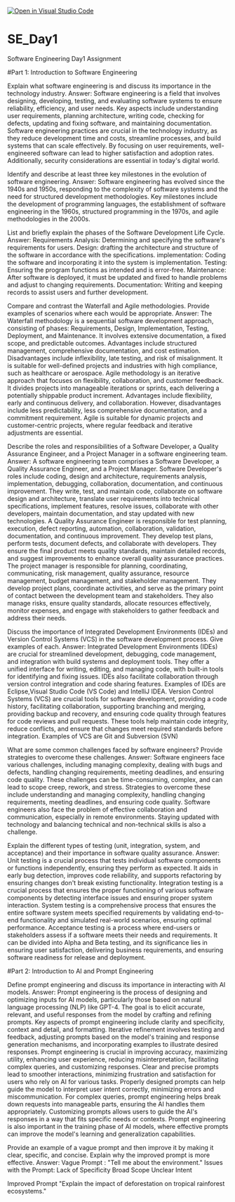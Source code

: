 [![Open in Visual Studio Code](https://classroom.github.com/assets/open-in-vscode-2e0aaae1b6195c2367325f4f02e2d04e9abb55f0b24a779b69b11b9e10269abc.svg)](https://classroom.github.com/online_ide?assignment_repo_id=15534744&assignment_repo_type=AssignmentRepo)
# SE_Day1
Software Engineering Day1 Assignment

#Part 1: Introduction to Software Engineering

Explain what software engineering is and discuss its importance in the technology industry.
Answer:
Software engineering is a field that involves designing, developing, testing, and evaluating software systems to ensure reliability, efficiency, and user needs. Key aspects include understanding user requirements, planning architecture, writing code, checking for defects, updating and fixing software, and maintaining documentation. Software engineering practices are crucial in the technology industry, as they reduce development time and costs, streamline processes, and build systems that can scale effectively. By focusing on user requirements, well-engineered software can lead to higher satisfaction and adoption rates. Additionally, security considerations are essential in today's digital world.


Identify and describe at least three key milestones in the evolution of software engineering.
Answer:
Software engineering has evolved since the 1940s and 1950s, responding to the complexity of software systems and the need for structured development methodologies. Key milestones include the development of programming languages, the establishment of software engineering in the 1960s, structured programming in the 1970s, and agile methodologies in the 2000s.


List and briefly explain the phases of the Software Development Life Cycle.
Answer:
Requirements Analysis: Determining and specifying the software's requirements for users.
Design: drafting the architecture and structure of the software in accordance with the specifications.
implementation: Coding the software and incorporating it into the system is implementation.
Testing: Ensuring the program functions as intended and is error-free.
Maintenance: After software is deployed, it must be updated and fixed to handle problems and adjust to changing requirements.
Documentation: Writing and keeping records to assist users and further development.


Compare and contrast the Waterfall and Agile methodologies. Provide examples of scenarios where each would be appropriate.
Answer:
The Waterfall methodology is a sequential software development approach, consisting of phases: Requirements, Design, Implementation, Testing, Deployment, and Maintenance. It involves extensive documentation, a fixed scope, and predictable outcomes. Advantages include structured management, comprehensive documentation, and cost estimation. Disadvantages include inflexibility, late testing, and risk of misalignment. It is suitable for well-defined projects and industries with high compliance, such as healthcare or aerospace.
Agile methodology is an iterative approach that focuses on flexibility, collaboration, and customer feedback. It divides projects into manageable iterations or sprints, each delivering a potentially shippable product increment. Advantages include flexibility, early and continuous delivery, and collaboration. However, disadvantages include less predictability, less comprehensive documentation, and a commitment requirement. Agile is suitable for dynamic projects and customer-centric projects, where regular feedback and iterative adjustments are essential.


Describe the roles and responsibilities of a Software Developer, a Quality Assurance Engineer, and a Project Manager in a software engineering team.
Answer:
A software engineering team comprises a Software Developer, a Quality Assurance Engineer, and a Project Manager. 
Software Developer's roles include coding, design and architecture, requirements analysis, implementation, debugging, collaboration, documentation, and continuous improvement. They write, test, and maintain code, collaborate on software design and architecture, translate user requirements into technical specifications, implement features, resolve issues, collaborate with other developers, maintain documentation, and stay updated with new technologies.
A Quality Assurance Engineer is responsible for test planning, execution, defect reporting, automation, collaboration, validation, documentation, and continuous improvement. They develop test plans, perform tests, document defects, and collaborate with developers. They ensure the final product meets quality standards, maintain detailed records, and suggest improvements to enhance overall quality assurance practices.
The project manager is responsible for planning, coordinating, communicating, risk management, quality assurance, resource management, budget management, and stakeholder management. They develop project plans, coordinate activities, and serve as the primary point of contact between the development team and stakeholders. They also manage risks, ensure quality standards, allocate resources effectively, monitor expenses, and engage with stakeholders to gather feedback and address their needs.



Discuss the importance of Integrated Development Environments (IDEs) and Version Control Systems (VCS) in the software development process. Give examples of each.
Answer:
Integrated Development Environments (IDEs) are crucial for streamlined development, debugging, code management, and integration with build systems and deployment tools. They offer a unified interface for writing, editing, and managing code, with built-in tools for identifying and fixing issues. IDEs also facilitate collaboration through version control integration and code sharing features.
Examples of IDEs are Eclipse,Visual Studio Code (VS Code) and IntelliJ IDEA.
Version Control Systems (VCS) are crucial tools for software development, providing a code history, facilitating collaboration, supporting branching and merging, providing backup and recovery, and ensuring code quality through features for code reviews and pull requests. These tools help maintain code integrity, reduce conflicts, and ensure that changes meet required standards before integration.
Examples of VCS are Git and Subversion (SVN)


What are some common challenges faced by software engineers? Provide strategies to overcome these challenges.
Answer:
Software engineers face various challenges, including managing complexity, dealing with bugs and defects, handling changing requirements, meeting deadlines, and ensuring code quality. These challenges can be time-consuming, complex, and can lead to scope creep, rework, and stress. Strategies to overcome these include understanding and managing complexity, handling changing requirements, meeting deadlines, and ensuring code quality.
Software engineers also face the problem of effective collaboration and communication, especially in remote environments. Staying updated with technology and balancing technical and non-technical skills is also a challenge.



Explain the different types of testing (unit, integration, system, and acceptance) and their importance in software quality assurance.
Answer:
Unit testing is a crucial process that tests individual software components or functions independently, ensuring they perform as expected. It aids in early bug detection, improves code reliability, and supports refactoring by ensuring changes don't break existing functionality.
Integration testing is a crucial process that ensures the proper functioning of various software components by detecting interface issues and ensuring proper system interaction.
System testing is a comprehensive process that ensures the entire software system meets specified requirements by validating end-to-end functionality and simulated real-world scenarios, ensuring optimal performance.
Acceptance testing is a process where end-users or stakeholders assess if a software meets their needs and requirements. It can be divided into Alpha and Beta testing, and its significance lies in ensuring user satisfaction, delivering business requirements, and ensuring software readiness for release and deployment.


#Part 2: Introduction to AI and Prompt Engineering


Define prompt engineering and discuss its importance in interacting with AI models.
Answer:
Prompt engineering is the process of designing and optimizing inputs for AI models, particularly those based on natural language processing (NLP) like GPT-4. The goal is to elicit accurate, relevant, and useful responses from the model by crafting and refining prompts. Key aspects of prompt engineering include clarity and specificity, context and detail, and formatting. Iterative refinement involves testing and feedback, adjusting prompts based on the model's training and response generation mechanisms, and incorporating examples to illustrate desired responses.
Prompt engineering is crucial in improving accuracy, maximizing utility, enhancing user experience, reducing misinterpretation, facilitating complex queries, and customizing responses. Clear and precise prompts lead to smoother interactions, minimizing frustration and satisfaction for users who rely on AI for various tasks. Properly designed prompts can help guide the model to interpret user intent correctly, minimizing errors and miscommunication.
For complex queries, prompt engineering helps break down requests into manageable parts, ensuring the AI handles them appropriately. Customizing prompts allows users to guide the AI's responses in a way that fits specific needs or contexts.
Prompt engineering is also important in the training phase of AI models, where effective prompts can improve the model's learning and generalization capabilities.


Provide an example of a vague prompt and then improve it by making it clear, specific, and concise. Explain why the improved prompt is more effective.
Answer:
Vague Prompt : "Tell me about the environment."
Issues with the Prompt:
Lack of Specificity
Broad Scope
Unclear Intent

Improved Prompt
"Explain the impact of deforestation on tropical rainforest ecosystems."
